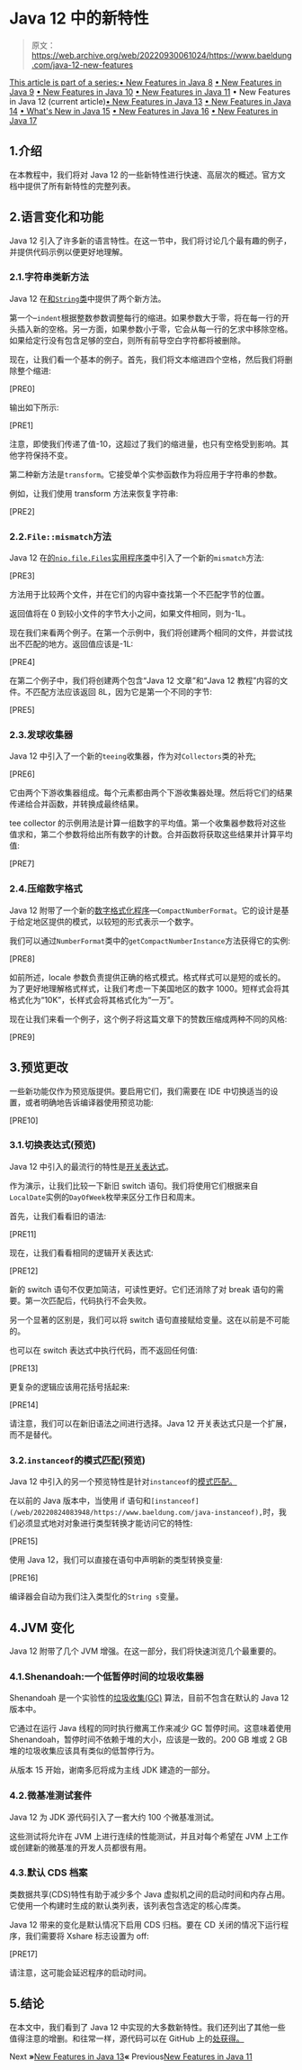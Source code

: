 # Java 12 中的新特性

> 原文：<https://web.archive.org/web/20220930061024/https://www.baeldung.com/java-12-new-features>

[This article is part of a series:](javascript:void(0);)[• New Features in Java 8](/web/20220824083948/https://www.baeldung.com/java-8-new-features)
[• New Features in Java 9](/web/20220824083948/https://www.baeldung.com/new-java-9)
[• New Features in Java 10](/web/20220824083948/https://www.baeldung.com/java-10-overview)
[• New Features in Java 11](/web/20220824083948/https://www.baeldung.com/java-11-new-features)
• New Features in Java 12 (current article)[• New Features in Java 13](/web/20220824083948/https://www.baeldung.com/java-13-new-features)
[• New Features in Java 14](/web/20220824083948/https://www.baeldung.com/java-14-new-features)
[• What's New in Java 15](/web/20220824083948/https://www.baeldung.com/java-15-new)
[• New Features in Java 16](/web/20220824083948/https://www.baeldung.com/java-16-new-features)
[• New Features in Java 17](/web/20220824083948/https://www.baeldung.com/java-17-new-features)

## 1.介绍

在本教程中，我们将对 Java 12 的一些新特性进行快速、高层次的概述。官方文档中提供了所有新特性的完整列表。

## 2.语言变化和功能

Java 12 引入了许多新的语言特性。在这一节中，我们将讨论几个最有趣的例子，并提供代码示例以便更好地理解。

### 2.1.字符串类新方法

Java 12 在[和`String`类](/web/20220824083948/https://www.baeldung.com/java-string)中提供了两个新方法。

第一个–`indent`根据整数参数调整每行的缩进。如果参数大于零，将在每一行的开头插入新的空格。另一方面，如果参数小于零，它会从每一行的乞求中移除空格。如果给定行没有包含足够的空白，则所有前导空白字符都将被删除。

现在，让我们看一个基本的例子。首先，我们将文本缩进四个空格，然后我们将删除整个缩进:

[PRE0]

输出如下所示:

[PRE1]

注意，即使我们传递了值-10，这超过了我们的缩进量，也只有空格受到影响。其他字符保持不变。

第二种新方法是`transform`。它接受单个实参函数作为将应用于字符串的参数。

例如，让我们使用 transform 方法来恢复字符串:

[PRE2]

### 2.2.`File::mismatch`方法

Java 12 在[的`nio.file.Files`实用程序类](/web/20220824083948/https://www.baeldung.com/java-nio-2-file-api)中引入了一个新的`mismatch`方法:

[PRE3]

方法用于比较两个文件，并在它们的内容中查找第一个不匹配字节的位置。

返回值将在 0 到较小文件的字节大小之间，如果文件相同，则为-1L。

现在我们来看两个例子。在第一个示例中，我们将创建两个相同的文件，并尝试找出不匹配的地方。返回值应该是-1L:

[PRE4]

在第二个例子中，我们将创建两个包含“Java 12 文章”和“Java 12 教程”内容的文件。不匹配方法应该返回 8L，因为它是第一个不同的字节:

[PRE5]

### 2.3.发球收集器

Java 12 中引入了一个新的`teeing`收集器，作为对`Collectors`类的补充[:](/web/20220824083948/https://www.baeldung.com/java-8-collectors)

[PRE6]

它由两个下游收集器组成。每个元素都由两个下游收集器处理。然后将它们的结果传递给合并函数，并转换成最终结果。

tee collector 的示例用法是计算一组数字的平均值。第一个收集器参数将对这些值求和，第二个参数将给出所有数字的计数。合并函数将获取这些结果并计算平均值:

[PRE7]

### 2.4.压缩数字格式

Java 12 附带了一个新的[数字格式化程序](/web/20220824083948/https://www.baeldung.com/java-number-formatting)—`CompactNumberFormat`。它的设计是基于给定地区提供的模式，以较短的形式表示一个数字。

我们可以通过`NumberFormat`类中的`getCompactNumberInstance`方法获得它的实例:

[PRE8]

如前所述，locale 参数负责提供正确的格式模式。格式样式可以是短的或长的。为了更好地理解格式样式，让我们考虑一下美国地区的数字 1000。短样式会将其格式化为“10K”，长样式会将其格式化为“一万”。

现在让我们来看一个例子，这个例子将这篇文章下的赞数压缩成两种不同的风格:

[PRE9]

## 3.预览更改

一些新功能仅作为预览版提供。要启用它们，我们需要在 IDE 中切换适当的设置，或者明确地告诉编译器使用预览功能:

[PRE10]

### 3.1.切换表达式(预览)

Java 12 中引入的最流行的特性是[开关表达式](/web/20220824083948/https://www.baeldung.com/java-switch)。

作为演示，让我们比较一下新旧 switch 语句。我们将使用它们根据来自`LocalDate`实例的`DayOfWeek`枚举来区分工作日和周末。

首先，让我们看看旧的语法:

[PRE11]

现在，让我们看看相同的逻辑开关表达式:

[PRE12]

新的 switch 语句不仅更加简洁，可读性更好。它们还消除了对 break 语句的需要。第一次匹配后，代码执行不会失败。

另一个显著的区别是，我们可以将 switch 语句直接赋给变量。这在以前是不可能的。

也可以在 switch 表达式中执行代码，而不返回任何值:

[PRE13]

更复杂的逻辑应该用花括号括起来:

[PRE14]

请注意，我们可以在新旧语法之间进行选择。Java 12 开关表达式只是一个扩展，而不是替代。

### 3.2.`instanceof`的模式匹配(预览)

Java 12 中引入的另一个预览特性是针对`instanceof`的[模式匹配。](/web/20220824083948/https://www.baeldung.com/java-pattern-matching-instanceof)

在以前的 Java 版本中，当使用 if 语句和`[instanceof](/web/20220824083948/https://www.baeldung.com/java-instanceof),`时，我们必须显式地对对象进行类型转换才能访问它的特性:

[PRE15]

使用 Java 12，我们可以直接在语句中声明新的类型转换变量:

[PRE16]

编译器会自动为我们注入类型化的`String s`变量。

## 4.JVM 变化

Java 12 附带了几个 JVM 增强。在这一部分，我们将快速浏览几个最重要的。

### 4.1.Shenandoah:一个低暂停时间的垃圾收集器

Shenandoah 是一个实验性的[垃圾收集(GC)](/web/20220824083948/https://www.baeldung.com/jvm-garbage-collectors) 算法，目前不包含在默认的 Java 12 版本中。

它通过在运行 Java 线程的同时执行撤离工作来减少 GC 暂停时间。这意味着使用 Shenandoah，暂停时间不依赖于堆的大小，应该是一致的。200 GB 堆或 2 GB 堆的垃圾收集应该具有类似的低暂停行为。

从版本 15 开始，谢南多厄将成为主线 JDK 建造的一部分。

### 4.2.微基准测试套件

Java 12 为 JDK 源代码引入了一套大约 100 个微基准测试。

这些测试将允许在 JVM 上进行连续的性能测试，并且对每个希望在 JVM 上工作或创建新的微基准的开发人员都很有用。

### 4.3.默认 CDS 档案

类数据共享(CDS)特性有助于减少多个 Java 虚拟机之间的启动时间和内存占用。它使用一个构建时生成的默认类列表，该列表包含选定的核心库类。

Java 12 带来的变化是默认情况下启用 CDS 归档。要在 CD 关闭的情况下运行程序，我们需要将 Xshare 标志设置为 off:

[PRE17]

请注意，这可能会延迟程序的启动时间。

## 5.结论

在本文中，我们看到了 Java 12 中实现的大多数新特性。我们还列出了其他一些值得注意的增删。和往常一样，源代码可以在 GitHub 上的[处获得。](https://web.archive.org/web/20220824083948/https://github.com/eugenp/tutorials/tree/master/core-java-modules/core-java-12)

Next **»**[New Features in Java 13](/web/20220824083948/https://www.baeldung.com/java-13-new-features)**«** Previous[New Features in Java 11](/web/20220824083948/https://www.baeldung.com/java-11-new-features)